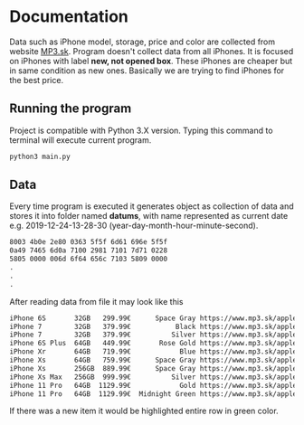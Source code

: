 # Documentation

Data such as iPhone model, storage, price and color are collected from website [MP3.sk](https://www.mp3.sk/bazar-mobily-apple-bazar-c-207355_207356.html). Program doesn't collect data from all iPhones. It is focused on iPhones with label **new, not opened box**. These iPhones are cheaper but in same condition as new ones. Basically we are trying to find iPhones for the best price.

## Running the program

Project is compatible with Python 3.X version. Typing this command to terminal will execute current program.

```Python
python3 main.py
```

## Data

Every time program is executed it generates object as collection of data and stores it into folder named **datums**, with name represented as current date e.g. 2019-12-24-13-28-30 (year-day-month-hour-minute-second).


```HTML
8003 4b0e 2e80 0363 5f5f 6d61 696e 5f5f
0a49 7465 6d0a 7100 2981 7101 7d71 0228
5805 0000 006d 6f64 656c 7103 5809 0000
.
.
.
```

After reading data from file it may look like this

```HTML
iPhone 6S       32GB   299.99€      Space Gray https://www.mp3.sk/apple-iphone-6s-32gb-space-gray-novy-tovar-neotvorene-balenie-p-360109.html
iPhone 7        32GB   379.99€           Black https://www.mp3.sk/apple-iphone-7-32gb-black-novy-tovar-neotvorene-balenie-p-358071.html
iPhone 7        32GB   379.99€          Silver https://www.mp3.sk/apple-iphone-7-32gb-silver-novy-tovar-neotvorene-balenie-p-358068.html
iPhone 6S Plus  64GB   449.99€       Rose Gold https://www.mp3.sk/apple-iphone-6s-plus-64gb-rose-gold-novy-tovar-neotvorene-balenie-p-354619.html
iPhone Xr       64GB   719.99€            Blue https://www.mp3.sk/apple-iphone-xr-64gb-blue-novy-tovar-neotvorene-balenie-p-400224.html
iPhone Xs       64GB   759.99€      Space Gray https://www.mp3.sk/apple-iphone-xs-64gb-space-gray-novy-tovar-neotvorene-balenie-p-390661.html
iPhone Xs       256GB  889.99€      Space Gray https://www.mp3.sk/apple-iphone-xs-256gb-space-gray-novy-tovar-neotvorene-balenie-p-390837.html
iPhone Xs Max   256GB  999.99€          Silver https://www.mp3.sk/apple-iphone-xs-max-256gb-silver-novy-tovar-neotvorene-balenie-p-401562.html
iPhone 11 Pro   64GB  1129.99€            Gold https://www.mp3.sk/apple-iphone-11-pro-64gb-gold-novy-tovar-neotvorene-balenie-p-402213.html
iPhone 11 Pro   64GB  1129.99€  Midnight Green https://www.mp3.sk/apple-iphone-11-pro-64gb-midnight-green-novy-tovar-neotvorene-balenie-p-404830.html
```

If there was a new item it would be highlighted entire row in green color.